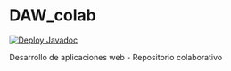 # DAW_colab

[![Deploy Javadoc](https://github.com/peseoane/DAW_colab/actions/workflows/javadoc.yaml/badge.svg)](https://github.com/peseoane/DAW_colab/actions/workflows/javadoc.yaml)

Desarrollo de aplicaciones web - Repositorio colaborativo
